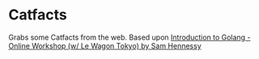 # Catfacts

Grabs some Catfacts from the web.
Based upon [Introduction to Golang - Online Workshop (w/ Le Wagon Tokyo) by Sam Hennessy](https://www.youtube.com/watch?v=mhoc3m49muk)
